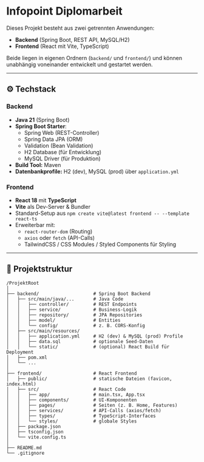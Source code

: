 # Infopoint Diplomarbeit

Dieses Projekt besteht aus zwei getrennten Anwendungen:  
- **Backend** (Spring Boot, REST API, MySQL/H2)  
- **Frontend** (React mit Vite, TypeScript)  

Beide liegen in eigenen Ordnern (`backend/` und `frontend/`) und können unabhängig voneinander entwickelt und gestartet werden.

---

## ⚙️ Techstack

### Backend
- **Java 21** (Spring Boot)
- **Spring Boot Starter**:
  - Spring Web (REST-Controller)
  - Spring Data JPA (ORM)
  - Validation (Bean Validation)
  - H2 Database (für Entwicklung)
  - MySQL Driver (für Produktion)
- **Build Tool:** Maven  
- **Datenbankprofile:** H2 (dev), MySQL (prod) über `application.yml`

### Frontend
- **React 18** mit **TypeScript**
- **Vite** als Dev-Server & Bundler
- Standard-Setup aus `npm create vite@latest frontend -- --template react-ts`
- Erweiterbar mit:
  - `react-router-dom` (Routing)
  - `axios` oder `fetch` (API-Calls)
  - TailwindCSS / CSS Modules / Styled Components für Styling

---

## 📂 Projektstruktur

```plaintext
/ProjektRoot
│
├── backend/                    # Spring Boot Backend
│   ├── src/main/java/...       # Java Code
│   │   ├── controller/         # REST Endpoints
│   │   ├── service/            # Business-Logik
│   │   ├── repository/         # JPA Repositories
│   │   ├── model/              # Entities
│   │   └── config/             # z. B. CORS-Konfig
│   ├── src/main/resources/
│   │   ├── application.yml     # H2 (dev) & MySQL (prod) Profile
│   │   ├── data.sql            # optionale Seed-Daten
│   │   └── static/             # (optional) React Build für Deployment
│   ├── pom.xml
│   └── ...
│
├── frontend/                   # React Frontend
│   ├── public/                 # statische Dateien (favicon, index.html)
│   ├── src/                    # React Code
│   │   ├── app/                # main.tsx, App.tsx
│   │   ├── components/         # UI-Komponenten
│   │   ├── pages/              # Seiten (z. B. Home, Features)
│   │   ├── services/           # API-Calls (axios/fetch)
│   │   ├── types/              # TypeScript-Interfaces
│   │   └── styles/             # globale Styles
│   ├── package.json
│   ├── tsconfig.json
│   └── vite.config.ts
│
├── README.md
└── .gitignore
